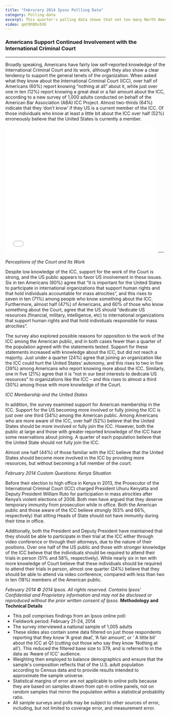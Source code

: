 ```yaml
---
title: "Februrary 2014 Ipsos Pollling Data"
category: Polling-data
excerpt: This quarter's polling data shows that not too many North Americans know what the ICC is, but would support it if they did.
video: qmt9hDOv5VE
---
```


### Americans Support Continued Involvement with the International Criminal Court
---

Broadly speaking, Americans have fairly low self-reported knowledge of the International Criminal Court and its work, although they also show a clear tendency to support the general tenets of the organization. When asked what they know about the International Criminal Court (ICC), over half of Americans (60%) report knowing “nothing at all” about it, while just over one in ten (12%) report knowing a great deal or a fair amount about the ICC, according to a new survey of 1,000 adults conducted on behalf of the American Bar Association (ABA) ICC Project. Almost two-thirds (64%) indicate that they ‘don’t know’ if they US is a current member of the ICC. Of those individuals who know at least a little bit about the ICC over half (52%) erroneously believe that the United States is currently a member. 

<iframe src="//www.slideshare.net/slideshow/embed_code/37109069" width="476" height="400" frameborder="0" marginwidth="0" marginheight="0" scrolling="no"></iframe>
---

*Perceptions of the Court and Its Work*

Despite low knowledge of the ICC, support for the work of the Court is strong, and the US public appears to favor US involvement in these issues. Six in ten Americans (60%) agree that “it is important for the United States to participate in international organizations that support human rights and that hold individuals accountable for mass atrocities”, and this rises to seven in ten (71%) among people who know something about the ICC. Furthermore, almost half (47%) of Americans, and 60% of those who know something about the Court, agree that the US should “dedicate US resources (financial, military, intelligence, etc) to international organizations that support human rights and that hold individuals responsible for mass atrocities”. 

The survey also explored possible reasons for opposition to the work of the ICC among the American public, and in both cases fewer than a quarter of the population agreed with the statements tested. Support for these statements increased with knowledge about the ICC, but did not reach a majority. Just under a quarter (24%) agree that joining an organization like the ICC could hurt the United States’ autonomy, and this rises to two in five (39%) among Americans who report knowing more about the ICC. Similarly, one in five (21%) agree that it is “not in our best interests to dedicate US resources” to organizations like the ICC – and this rises to almost a third (30%) among those with more knowledge of the Court. 

*ICC Membership and the United States*

In addition, the survey examined support for American membership in the ICC. Support for the US becoming more involved or fully joining the ICC is just over one third (34%) among the American public. Among Americans who are more aware of the ICC, over half (52%) believe that the United States should be more involved or fully join the ICC. However, both the public at large and those with greater reported knowledge of the ICC have some reservations about joining. A quarter of each population believe that the United State should not fully join the ICC.  

Almost one half (44%) of those familiar with the ICC believe that the United States should become more involved in the ICC by providing more resources, but without becoming a full member of the court.

*February 2014 Custom Questions: Kenya Situation*

Before their election to high office in Kenya in 2013, the Prosecutor of the International Criminal Court (ICC) charged President Uhuru Kenyatta and Deputy President William Ruto for participation in mass atrocities after Kenya’s violent elections of 2008. Both men have argued that they deserve temporary immunity from prosecution while in office. Both the American public and those aware of the ICC believe strongly (63% and 66%, respectively) that sitting Heads of State should not have immunity during their time in office. 

Additionally, both the President and Deputy President have maintained that they should be able to participate in their trial at the ICC either through video conference or through their attorneys, due to the nature of their positions. Over one half of the US public and those with stronger knowledge of the ICC believe that the individuals should be required to attend their trials in person (51% and 58%, respectively). While nearly six in ten with more knowledge of Court believe that these individuals should be required to attend their trials in person, almost one quarter (24%) believe that they should be able to attend via video conference, compared with less than two in ten (18%) members of the American public. 



*February 2014 © 2014 Ipsos. All rights reserved. Contains Ipsos' Confidential and Proprietary information and may not be disclosed or reproduced without the prior written consent of Ipsos.*
**Methodology and Technical Details**

- This poll comprises findings from an Ipsos online poll:
- Fieldwork period: February 21-24, 2014
- The survey interviewed a national sample of 1,005 adults
- These slides also contain some data filtered on just those respondents reporting that they know ‘A great deal’, ‘A fair amount’, or ‘ A little bit’ about the ICC at Q1 (cutting out those who say they know ‘Nothing at all’). This reduced the filtered base size to 379, and is referred to in the data as ‘Aware of ICC’ audience.
- Weighting then employed to balance demographics and ensure that the sample's composition reflects that of the U.S. adult population according to Census data and to provide results intended to approximate the sample universe.
- Statistical margins of error are not applicable to online polls because they are based on samples drawn from opt-in online panels, not on random samples that mirror the population within a statistical probability ratio.
- All sample surveys and polls may be subject to other sources of error, including, but not limited to coverage error, and measurement error.


